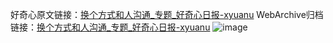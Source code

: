 好奇心原文链接：[换个方式和人沟通_专题_好奇心日报-xyuanu](https://www.qdaily.com/articles/2682.html)
WebArchive归档链接：[换个方式和人沟通_专题_好奇心日报-xyuanu](http://web.archive.org/web/20190623151304/https://www.qdaily.com/articles/2682.html)
![image](http://ww3.sinaimg.cn/large/007d5XDply1g3v6hkpayij30u01l5grj)